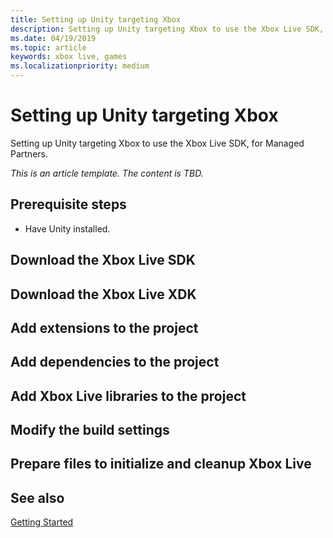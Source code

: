 ```yaml
---
title: Setting up Unity targeting Xbox
description: Setting up Unity targeting Xbox to use the Xbox Live SDK, for Managed Partners.
ms.date: 04/19/2019
ms.topic: article
keywords: xbox live, games
ms.localizationpriority: medium
---
```


# Setting up Unity targeting Xbox

Setting up Unity targeting Xbox to use the Xbox Live SDK, for Managed Partners.

_This is an article template. The content is TBD._


## Prerequisite steps

* Have Unity installed.


## Download the Xbox Live SDK


## Download the Xbox Live XDK


## Add extensions to the project


## Add dependencies to the project


## Add Xbox Live libraries to the project


## Modify the build settings


## Prepare files to initialize and cleanup Xbox Live


## See also

[Getting Started](../../../index.md)
